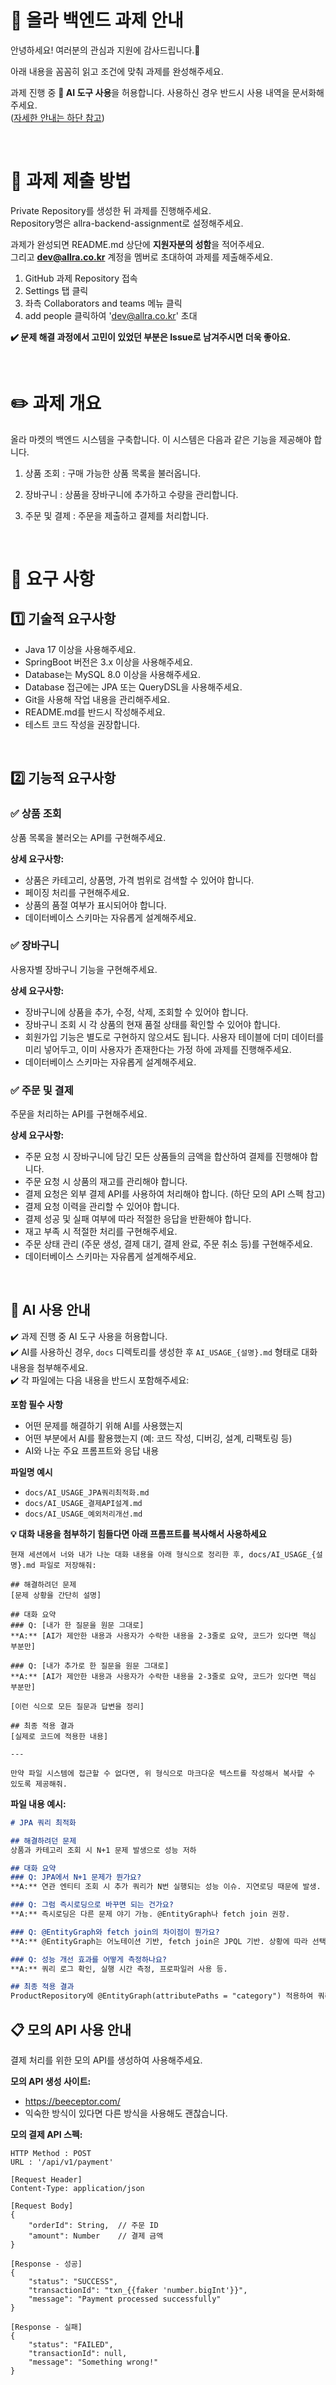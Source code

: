 # 📣 올라 백엔드 과제 안내

안녕하세요! 여러분의 관심과 지원에 감사드립니다.🤗

아래 내용을 꼼꼼히 읽고 조건에 맞춰 과제를 완성해주세요.

과제 진행 중 **🤖 AI 도구 사용**을 허용합니다. 사용하신 경우 반드시 사용 내역을 문서화해주세요.  
([자세한 안내는 하단 참고](#-ai-사용-안내))  

<br>

# 🏅 과제 제출 방법

Private Repository를 생성한 뒤 과제를 진행해주세요.  
Repository명은 allra-backend-assignment로 설정해주세요.

과제가 완성되면 README.md 상단에 **지원자분의 성함**을 적어주세요.  
그리고 **dev@allra.co.kr** 계정을 멤버로 초대하여 과제를 제출해주세요.

1. GitHub 과제 Repository 접속
2. Settings 탭 클릭
3. 좌측 Collaborators and teams 메뉴 클릭
4. add people 클릭하여 'dev@allra.co.kr' 초대

**✔️ 문제 해결 과정에서 고민이 있었던 부분은 Issue로 남겨주시면 더욱 좋아요.**

<br>

# ✏️ 과제 개요

올라 마켓의 백엔드 시스템을 구축합니다. 이 시스템은 다음과 같은 기능을 제공해야 합니다.

1. 상품 조회 : 구매 가능한 상품 목록을 불러옵니다.

2. 장바구니 : 상품을 장바구니에 추가하고 수량을 관리합니다.

3. 주문 및 결제 : 주문을 제출하고 결제를 처리합니다.

<br>

# 📝 요구 사항

## 1️⃣ 기술적 요구사항

- Java 17 이상을 사용해주세요.
- SpringBoot 버전은 3.x 이상을 사용해주세요.
- Database는 MySQL 8.0 이상을 사용해주세요.
- Database 접근에는 JPA 또는 QueryDSL을 사용해주세요.
- Git을 사용해 작업 내용을 관리해주세요.
- README.md를 반드시 작성해주세요.
- 테스트 코드 작성을 권장합니다.

<br>

## 2️⃣ 기능적 요구사항
### ✅ 상품 조회
상품 목록을 불러오는 API를 구현해주세요.

**상세 요구사항:**
- 상품은 카테고리, 상품명, 가격 범위로 검색할 수 있어야 합니다.
- 페이징 처리를 구현해주세요.
- 상품의 품절 여부가 표시되어야 합니다.
- 데이터베이스 스키마는 자유롭게 설계해주세요.

### ✅ 장바구니
사용자별 장바구니 기능을 구현해주세요.

**상세 요구사항:**
- 장바구니에 상품을 추가, 수정, 삭제, 조회할 수 있어야 합니다.
- 장바구니 조회 시 각 상품의 현재 품절 상태를 확인할 수 있어야 합니다.
- 회원가입 기능은 별도로 구현하지 않으셔도 됩니다. 사용자 테이블에 더미 데이터를 미리 넣어두고, 이미 사용자가 존재한다는 가정 하에 과제를 진행해주세요.
- 데이터베이스 스키마는 자유롭게 설계해주세요.

### ✅ 주문 및 결제
주문을 처리하는 API를 구현해주세요.

**상세 요구사항:**
- 주문 요청 시 장바구니에 담긴 모든 상품들의 금액을 합산하여 결제를 진행해야 합니다.
- 주문 요청 시 상품의 재고를 관리해야 합니다.
- 결제 요청은 외부 결제 API를 사용하여 처리해야 합니다. (하단 모의 API 스펙 참고)
- 결제 요청 이력을 관리할 수 있어야 합니다.
- 결제 성공 및 실패 여부에 따라 적절한 응답을 반환해야 합니다.
- 재고 부족 시 적절한 처리를 구현해주세요.
- 주문 상태 관리 (주문 생성, 결제 대기, 결제 완료, 주문 취소 등)를 구현해주세요.
- 데이터베이스 스키마는 자유롭게 설계해주세요.

<br>

## 🤖 AI 사용 안내

✔️  과제 진행 중 AI 도구 사용을 허용합니다.  
✔️  AI를 사용하신 경우, `docs` 디렉토리를 생성한 후 `AI_USAGE_{설명}.md` 형태로 대화 내용을 첨부해주세요.  
✔️  각 파일에는 다음 내용을 반드시 포함해주세요:

**포함 필수 사항**
- 어떤 문제를 해결하기 위해 AI를 사용했는지
- 어떤 부분에서 AI를 활용했는지 (예: 코드 작성, 디버깅, 설계, 리팩토링 등)
- AI와 나눈 주요 프롬프트와 응답 내용

**파일명 예시**
- `docs/AI_USAGE_JPA쿼리최적화.md`
- `docs/AI_USAGE_결제API설계.md`
- `docs/AI_USAGE_예외처리개선.md`

**💡 대화 내용을 첨부하기 힘들다면 아래 프롬프트를 복사해서 사용하세요**
```
현재 세션에서 너와 내가 나눈 대화 내용을 아래 형식으로 정리한 후, docs/AI_USAGE_{설명}.md 파일로 저장해줘:

## 해결하려던 문제
[문제 상황을 간단히 설명]

## 대화 요약
### Q: [내가 한 질문을 원문 그대로]
**A:** [AI가 제안한 내용과 사용자가 수락한 내용을 2-3줄로 요약, 코드가 있다면 핵심 부분만]

### Q: [내가 추가로 한 질문을 원문 그대로]  
**A:** [AI가 제안한 내용과 사용자가 수락한 내용을 2-3줄로 요약, 코드가 있다면 핵심 부분만]

[이런 식으로 모든 질문과 답변을 정리]

## 최종 적용 결과
[실제로 코드에 적용한 내용]

---

만약 파일 시스템에 접근할 수 없다면, 위 형식으로 마크다운 텍스트를 작성해서 복사할 수 있도록 제공해줘.
```

**파일 내용 예시:**
```markdown
# JPA 쿼리 최적화

## 해결하려던 문제
상품과 카테고리 조회 시 N+1 문제 발생으로 성능 저하

## 대화 요약
### Q: JPA에서 N+1 문제가 뭔가요?
**A:** 연관 엔티티 조회 시 추가 쿼리가 N번 실행되는 성능 이슈. 지연로딩 때문에 발생.

### Q: 그럼 즉시로딩으로 바꾸면 되는 건가요?
**A:** 즉시로딩은 다른 문제 야기 가능. @EntityGraph나 fetch join 권장.

### Q: @EntityGraph와 fetch join의 차이점이 뭔가요?
**A:** @EntityGraph는 어노테이션 기반, fetch join은 JPQL 기반. 상황에 따라 선택.

### Q: 성능 개선 효과를 어떻게 측정하나요?
**A:** 쿼리 로그 확인, 실행 시간 측정, 프로파일러 사용 등.

## 최종 적용 결과
ProductRepository에 @EntityGraph(attributePaths = "category") 적용하여 쿼리 수를 100개에서 1개로 감소
```  

## 📋 모의 API 사용 안내

결제 처리를 위한 모의 API를 생성하여 사용해주세요.

**모의 API 생성 사이트:**
- https://beeceptor.com/
- 익숙한 방식이 있다면 다른 방식을 사용해도 괜찮습니다.

**모의 결제 API 스펙:**
```
HTTP Method : POST
URL : '/api/v1/payment'

[Request Header]
Content-Type: application/json

[Request Body]
{
    "orderId": String,  // 주문 ID
    "amount": Number    // 결제 금액
}

[Response - 성공]
{
    "status": "SUCCESS",
    "transactionId": "txn_{{faker 'number.bigInt'}}",
    "message": "Payment processed successfully"
}

[Response - 실패]
{
    "status": "FAILED",
    "transactionId": null,
    "message": "Something wrong!"
}
```





